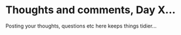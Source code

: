 # Thoughts and comments, Day X...

Posting your thoughts, questions etc here keeps things tidier...
